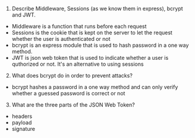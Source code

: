 <!-- Answers to the Short Answer Essay Questions go here -->

1.  Describe Middleware, Sessions (as we know them in express), bcrypt and JWT.

* Middleware is a function that runs before each request
* Sessions is the cookie that is kept on the server to let the request whether the user is authenticated or not
* bcrypt is an express module that is used to hash password in a one way method.
* JWT is json web token that is used to indicate whether a user is quthorized or not. It's an alternative to using sessions

2.  What does bcrypt do in order to prevent attacks?

* bcrypt hashes a password in a one way method and can only verify whether a guessed password is correct or not

3.  What are the three parts of the JSON Web Token?

* headers
* payload
* signature
